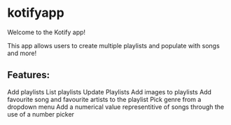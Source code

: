 # kotifyapp

Welcome to the Kotify app! 

This app allows users to create multiple playlists and populate with songs and more!

## Features:
Add playlists
List playlists
Update Playlists
Add images to playlists
Add favourite song and favourite artists to the playlist
Pick genre from a dropdown menu
Add a numerical value representitive of songs through the use of a number picker
